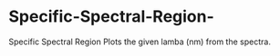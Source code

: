 # Specific-Spectral-Region-
Specific Spectral Region 
Plots the given lamba (nm) from the spectra. 

